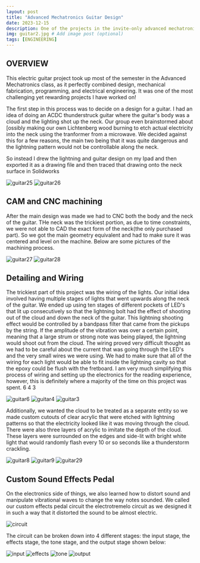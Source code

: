 ```yaml
---
layout: post
title: "Advanced Mechatronics Guitar Design"
date: 2023-12-15
description: One of the projects in the invite-only advanced mechatronics class I was a part of was to design, CNC, wire up, and make a custom sound effects pedal for a homemade electric guitar. # Add post description (optional)
img: guitar2.jpg # Add image post (optional)
tags: [ENGINEERING] 
---
```


## OVERVIEW

This electric guitar project took up most of the semester in the Advanced Mechatronics class, as it perfectly combined design, mechanical fabrication, programming, and electrical engineering. It was one of the most challenging yet rewarding projects I have worked on!

The first step in this process was to decide on a design for a guitar. I had an idea of doing an ACDC thunderstruck guitar where the guitar's body was a cloud and the lighting shot up the neck. Our group even brainstormed about [ossibly making our own Lichtenberg wood burning to etch actual electricity into the neck using the tranformer from a microwave. We decided against this for a few reasons, the main two being that it was quite dangerous and the lightning pattern would not be controllable along the neck.

So instead I drew the lightning and guitar design on my Ipad and then exported it as a drawing file and then traced that drawing onto the neck surface in Solidworks 


![guitar25](http://natgrrl.github.io/assets/img/guitar25.png) 
![guitar26](http://natgrrl.github.io/assets/img/guitar26.png)


## CAM and CNC machining

After the main design was made we had to CNC both the body and the neck of the guitar. THe neck was the trickiest portion, as due to time constraints, we were not able to CAD the exact form of the neck(the only purchased part). So we got the main geometry equivalent and had to make sure it was centered and level on the machine. Below are some pictures of the machining process.


![guitar27](http://natgrrl.github.io/assets/img/guitar27.jpg) 
![guitar28](http://natgrrl.github.io/assets/img/guitar28.jpg)

## Detailing and Wiring

The trickiest part of this project was the wiring of the lights. Our initial idea involved having multiple stages of lights that went upwards along the neck of the guitar. We ended up using ten stages of different pockets of LED's that lit up consecutively so that the lightning bolt had the effect of shooting out of the cloud and down the neck of the guitar. This lightning shooting effect would be controlled by a bandpass filter that came from the pickups by the string. If the amplitude of the vibration was over a certain point, meaning that a large strum or strong note was being played, the lightning would shoot out from the cloud. The wiring proved very difficult thought as we had to be careful about the current that was going through the LED's and the very small wires we were using. We had to make sure that all of the wiring for each light would be able to fit inside the lightning cavity so that the epoxy could be flush with the fretboard. I am very much simplifying this process of wiring and setting up the electronics for the reading experience, however, this is definitely where a majority of the time on this project was spent. 6 4 3 

![guitar6](http://natgrrl.github.io/assets/img/guitar6.jpg) 
![guitar4](http://natgrrl.github.io/assets/img/guitar4.jpg)
![guitar3](http://natgrrl.github.io/assets/img/guitar3.jpg)

Additionally, we wanted the cloud to be treated as a separate entity so we made custom cutouts of clear acrylic that were etched with lightning patterns so that the electricity looked like it was moving through the cloud. There were also three layers of acrylic to imitate the depth of the cloud. These layers were surrounded on the edges and side-lit with bright white light that would randomly flash every 10 or so seconds like a thunderstorm crackling.

![guitar8](http://natgrrl.github.io/assets/img/guitar8.jpg)
![guitar9](http://natgrrl.github.io/assets/img/guitar9.jpg)
![guitar29](http://natgrrl.github.io/assets/img/guitar29.jpg)

## Custom Sound Effects Pedal

On the electronics side of things, we also learned how to distort sound and manipulate vibrational waves to change the way notes sounded. We called our custom effects pedal circuit the electrotremelo circuit as we designed it in such a way that it distorted the sound to be almost electric.

![circuit](http://natgrrl.github.io/assets/img/circuit.png)

The circuit can be broken down into 4 different stages: the input stage, the effects stage, the tone stage, and the output stage shown below:

![input](http://natgrrl.github.io/assets/img/input.png)
![effects](http://natgrrl.github.io/assets/img/effects.png)
![tone](http://natgrrl.github.io/assets/img/tone.png)
![output](http://natgrrl.github.io/assets/img/output.png)
